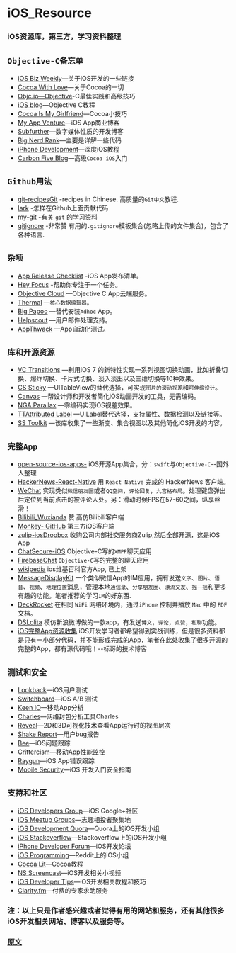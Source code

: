 # iOS_Resource
### iOS资源库，第三方，学习资料整理

## `Objective-C备忘单`
* [iOS Biz Weekly](http://iosbizweekly.com/%20)—关于iOS开发的一些链接
* [Cocoa With Love](http://cocoawithlove.com/)—关于Cocoa的一切
* [Objc.io—Objective](http://www.objc.io/)-C最佳实践和高级技巧
* [iOS blog](http://ios-blog.co.uk/)—Objective C教程
* [Cocoa Is My Girlfriend](http://www.cimgf.com/)—Cocoa小技巧
* [My App Venture](http://www.myappventure.com/)—iOS App商业博客
* [Subfurther](http://www.subfurther.com/blog/)—数字媒体性质的开发博客
* [Big Nerd Rank](http://www.bignerdranch.com/training)—主要是详解一些代码
* [iPhone Development](http://iphonedevelopment.blogspot.com/)—深度iOS教程
* [Carbon Five Blog](http://blog.carbonfive.com/category/mobile/)—高级`Cocoa iOS`入门

## `Github用法`
* [git-recipesGit](https://github.com/geeeeeeeeek/git-recipes)  -recipes in Chinese. 高质量的`Git中文`教程.
* [lark](https://github.com/larkjs/lark/wiki/怎样贡献代码)  -怎样在Github上面贡献代码
* [my-git](https://github.com/xirong/my-git)  -有关 `git` 的学习资料
* [gitignore](https://github.com/github/gitignore)  -非常赞 有用的`.gitignore`模板集合(忽略上传的文件集合)，包含了各种语言.

## `杂项`
* [App Release Checklist](https://github.com/oisin/app-release-checklist)  -iOS App发布清单。
* [Hey Focus](http://www.heyfocus.com/)  -帮助你专注于一个任务。
* [Objective Cloud](http://objective-cloud.com/)  —Objective C App云端服务。
* [Thermal](http://thermal-core.com/CoreDataEditor)  —`核心数据编辑器`。
* [Big Papoo](https://github.com/BigPapoo/AppStaller)  —替代安装`Adhoc` App。
* [Helpscout](https://www.helpscout.net/)  —用户邮件处理支持。
* [AppThwack](https://appthwack.com/)  —App自动化测试。

## `库和开源资源`
* [VC Transitions](https://github.com/ColinEberhardt/VCTransitionsLibrary)  —利用iOS 7 的新特性实现一系列视图切换动画，比如折叠切换、爆炸切换、卡片式切换、淡入淡出以及三维切换等10种效果。
* [CS Sticky](https://github.com/Citrrus/BlurryModalSegue)  —UITableView的替代选择，可实现`图片的滚动视差`和`可伸缩设计`。
* [Canvas](https://github.com/CanvasPod/Canvas)  —帮设计师和开发者简化iOS动画开发的工具，无需编码。
* [NGA Parallax](https://github.com/michaeljbishop/NGAParallaxMotion)  —零编码实现iOS视差效果。
* [TTAttributed Label](https://github.com/mattt/TTTAttributedLabel)  —UILabel替代选择，支持属性、数据检测以及链接等。
* [SS Toolkit](http://sstoolk.it/)  —该库收集了一些渐变、集合视图以及其他简化iOS开发的内容。

## `完整App`
* [open-source-ios-apps-](https://github.com/dkhamsing/open-source-ios-apps)  iOS开源App集合，分：`swift`与`Objective-C`--国外人整理
* [HackerNews-React-Native](https://github.com/iSimar/HackerNews-React-Native)  用 `React Native` 完成的 HackerNews 客户端。
* [WeChat](https://github.com/zhengwenming/WeChat)  实现类似`微信朋友圈`或者`QQ空间`，`评论回复`，`九宫格布局`。处理键盘弹出后定位到当前点击的被评论人处。另：滑动时候FPS在57-60之间，纵享丝滑！
* [Bilibili_Wuxianda](https://github.com/MichaelHuyp/Bilibili_Wuxianda) 赞 高仿Bilibili客户端
* [Monkey- GitHub](https://github.com/coderyi/Monkey) 第三方iOS客户端
* [zulip-iosDropbox](https://github.com/zulip/zulip-ios)  收购公司内部社交服务商Zulip,然后全部开源，这是iOS App
* [ChatSecure-iOS](https://github.com/ChatSecure/ChatSecure-iOS)  Objective-C写的`XMPP`聊天应用
* [FirebaseChat](https://github.com/relatedcode/FirebaseChat)  `Objective-C`写的完整的聊天应用
* [wikipedia](https://github.com/wikimedia/wikipedia-ios) ios维基百科官方App, 已上架
* [MessageDisplayKit](https://github.com/xhzengAIB/MessageDisplayKit) 一个类似微信App的IM应用，拥有发送`文字`、`图片`、`语音`、`视频`、`地理位置`消息，管理本地`通信录`、`分享朋友圈`、`漂流交友`、`摇一摇`和更多有趣的功能。笔者推荐的学习`IM`的好东西.
* [DeckRocket](https://github.com/jpsim/DeckRocket)  在相同 `WiFi` 网络环境内，通过`iPhone` 控制并播放 `Mac` 中的 `PDF` 文档。
* [DSLolita](https://github.com/sam408130/DSLolita)  模仿新浪微博做的一款app，有发送`博文`，`评论`，`点赞`，`私聊`功能。
* [iOS完整App资源收集](http://www.henishuo.com/ios-app-fully-code/)  iOS开发学习者都希望得到实战训练，但是很多资料都是只有一小部分代码，并不能形成完成的App，笔者在此处收集了很多开源的完整的App，都有源代码哦！--标哥的技术博客

## `测试和安全`
* [Lookback](http://lookback.io/)—iOS用户测试
* [Switchboard](https://github.com/KeepSafe/Switchboard)—iOS A/B 测试
* [Keen IO](https://keen.io/)—移动App分析
* [Charles](http://www.charlesproxy.com/)—网络封包分析工具Charles
* [Reveal](http://revealapp.com/)—2D和3D可视化技术查看App运行时的视图层次
* [Shake Report](http://shakereport.com/)—用户bug报告
* [Bee](http://neat.io/bee/)—iOS问题跟踪
* [Crittercism](http://www.crittercism.com/)—移动App性能监控
* [Raygun](http://raygun.io/)—iOS App错误跟踪
* [Mobile Security](http://joppar.com/mobile-app-security-guide/)—iOS 开发入门安全指南

## `支持和社区`
* [iOS Developers Group](https://plus.google.com/communities/112026628790708717979)—iOS Google+社区
* [iOS Meetup Groups](http://ios.meetup.com/)—志趣相投者聚集地
* [iOS Development Quora](https://www.quora.com/iOS-Development/)—Quora上的iOS开发小组
* [iOS Stackoverflow](http://stackoverflow.com/questions/tagged/ios)—Stackoverflow上的iOS开发小组
* [iPhone Developer Forum](http://www.reddit.com/r/iOSProgramming/)—iOS开发论坛
* [iOS Programming](http://www.reddit.com/r/iOSProgramming/)—Reddit上的iOS小组
* [Cocoa Lit](http://cocoalit.com/)—Cocoa教程
* [NS Screencast](http://nsscreencast.com/)—iOS开发相关小视频
* [iOS Developer Tips](http://iosdevelopertips.com/)—iOS开发相关教程和技巧
* [Clarity.fm](https://clarity.fm/)—付费的专家求助服务

### 注：以上只是作者感兴趣或者觉得有用的网站和服务，还有其他很多iOS开发相关网站、博客以及服务等。 
### [原文](https://medium.com/@dvreddy/99-great-resources-for-ios-developers-82743b96f3c8#.b61nz1cve)
